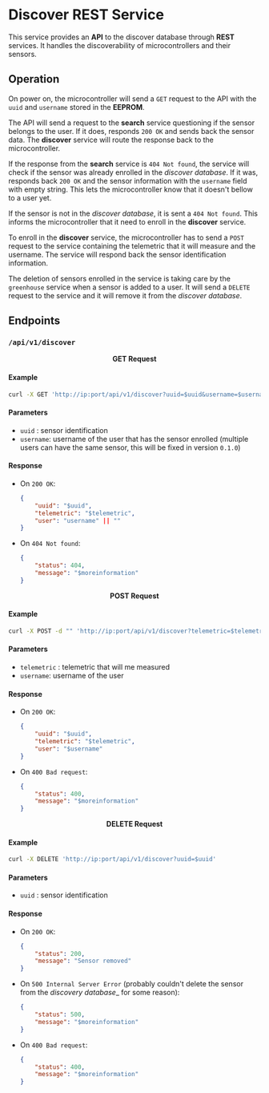 # Discover REST Service

This service provides an __API__ to the discover database through __REST__ services. It handles the discoverability of microcontrollers and their sensors.

## Operation

On power on, the microcontroller will send a `GET` request to the API with the `uuid` and `username` stored in the __EEPROM__. 

The API will send a request to the __search__ service questioning if the sensor belongs to the user. 
If it does, responds `200 OK` and sends back the sensor data. The __discover__ service will route the response back to the microcontroller.

If the response from the __search__ service is `404 Not found`, the service will check if the sensor was already enrolled in the _discover database_.
If it was, responds back `200 OK` and the sensor information with the `username` field with empty string. This lets the microcontroller know that it doesn't bellow to a user yet.

If the sensor is not in the _discover database_, it is sent a `404 Not found`. This informs the microcontroller that it need to enroll in the __discover__ service.

To enroll in the __discover__ service, the microcontroller has to send a `POST` request to the service containing the telemetric that it will measure and the username. The service will respond back the sensor identification information.

The deletion of sensors enrolled in the service is taking care by the `greenhouse` service when a sensor is added to a user. It will send a `DELETE` request to the service and it will remove it from the _discover database_.

## Endpoints

### `/api/v1/discover`

<p align="center"><b>GET Request</b></p>

#### Example

```bash
curl -X GET 'http://ip:port/api/v1/discover?uuid=$uuid&username=$username'
```

#### Parameters

- `uuid` : sensor identification
- `username`: username of the user that has the sensor enrolled (multiple users can have the same sensor, this will be fixed in version `0.1.0`)  

#### Response

- On `200 OK`:

    ```json
    {
        "uuid": "$uuid",
        "telemetric": "$telemetric",
        "user": "username" || ""
    }
    ```

- On `404 Not found`:

    ```json
    {
        "status": 404,
        "message": "$moreinformation"
    }
    ```


<p align="center"><b>POST Request</b></p>

#### Example

```bash
curl -X POST -d "" 'http://ip:port/api/v1/discover?telemetric=$telemetric&username=$username'
```

#### Parameters

- `telemetric` : telemetric that will me measured 
- `username`: username of the user

#### Response

- On `200 OK`:

    ```json
    {
        "uuid": "$uuid",
        "telemetric": "$telemetric",
        "user": "$username"
    }
    ```

- On `400 Bad request`:

    ```json
    {
        "status": 400,
        "message": "$moreinformation"
    }
    ```


<p align="center"><b>DELETE Request</b></p>

#### Example

```bash
curl -X DELETE 'http://ip:port/api/v1/discover?uuid=$uuid'
```

#### Parameters

- `uuid` : sensor identification

#### Response

- On `200 OK`:

    ```json
    {
        "status": 200,
        "message": "Sensor removed"
    }
    ```

- On `500 Internal Server Error` (probably couldn't delete the sensor from the _discovery database__ for some reason):

    ```json
    {
        "status": 500,
        "message": "$moreinformation"
    }
    ```

- On `400 Bad request`:

    ```json
    {
        "status": 400,
        "message": "$moreinformation"
    }
    ```
